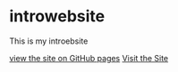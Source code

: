 # introwebsite


This is my introebsite

[view the site on GitHub pages](https://Michael11644.github.io/introwebsite/)
[Visit the Site](https://your-username.github.io/your-repo-name)